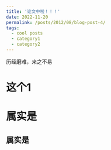 ```yaml
---
title: '论文中啦！！！'
date: 2022-11-20
permalink: /posts/2012/08/blog-post-4/
tags:
  - cool posts
  - category1
  - category2
---
```


历经磨难，来之不易

这个1
======

属实是
======

属实是
------
